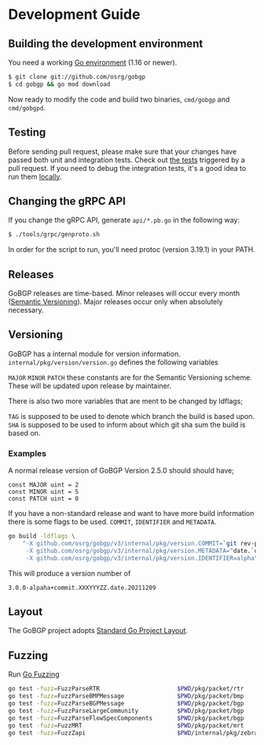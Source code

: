 # Development Guide

## Building the development environment

You need a working [Go environment](https://golang.org/doc/install) (1.16 or newer).

```bash
$ git clone git://github.com/osrg/gobgp
$ cd gobgp && go mod download
```

Now ready to modify the code and build two binaries, `cmd/gobgp` and `cmd/gobgpd`.

## Testing

Before sending pull request, please make sure that your changes have passed both unit and integration tests. Check out [the tests](https://github.com/osrg/gobgp/blob/master/.github/workflows/ci.yml) triggered by a pull request. If you need to debug the integration tests, it's a good idea to run them [locally](https://github.com/osrg/gobgp/blob/master/test/scenario_test/README.md).

## Changing the gRPC API

If you change the gRPC API, generate `api/*.pb.go` in the following way:

```bash
$ ./tools/grpc/genproto.sh
```

In order for the script to run, you'll need protoc (version 3.19.1) in your PATH.

## Releases

GoBGP releases are time-based. Minor releases will occur every month ([Semantic Versioning](https://semver.org/)). Major releases occur only when absolutely necessary.

## Versioning

GoBGP has a internal module for version information.
```internal/pkg/version/version.go``` defines the following variables

```MAJOR``` ```MINOR``` ```PATCH``` these constants are for the Semantic Versioning scheme.
These will be updated upon release by maintainer.

There is also two more variables that are ment to be changed by ldflags;

```TAG``` is supposed to be used to denote which branch the build is based upon.
```SHA``` is supposed to be used to inform about which git sha sum the build is based on.

### Examples

A normal release version of GoBGP Version 2.5.0 should should have;

```golang
const MAJOR uint = 2
const MINOR uint = 5
const PATCH uint = 0
```

If you have a non-standard release and want to have more build information there is some flags to be used.
`COMMIT`, `IDENTIFIER` and `METADATA`.

```bash
go build -ldflags \
	"-X github.com/osrg/gobgp/v3/internal/pkg/version.COMMIT=`git rev-parse --short HEAD` \
	 -X github.com/osrg/gobgp/v3/internal/pkg/version.METADATA="date.`date "+%Y%m%d"`" \
	 -X github.com/osrg/gobgp/v3/internal/pkg/version.IDENTIFIER=alpha"
```

This will produce a version number of

```3.0.0-alpaha+commit.XXXYYYZZ.date.20211209```

## Layout

The GoBGP project adopts [Standard Go Project Layout](https://github.com/golang-standards/project-layout).


## Fuzzing

Run [Go Fuzzing](https://go.dev/security/fuzz)

```bash
go test -fuzz=FuzzParseRTR                      $PWD/pkg/packet/rtr
go test -fuzz=FuzzParseBMPMessage               $PWD/pkg/packet/bmp
go test -fuzz=FuzzParseBGPMessage               $PWD/pkg/packet/bgp
go test -fuzz=FuzzParseLargeCommunity           $PWD/pkg/packet/bgp
go test -fuzz=FuzzParseFlowSpecComponents       $PWD/pkg/packet/bgp
go test -fuzz=FuzzMRT                           $PWD/pkg/packet/mrt
go test -fuzz=FuzzZapi                          $PWD/internal/pkg/zebra
```
